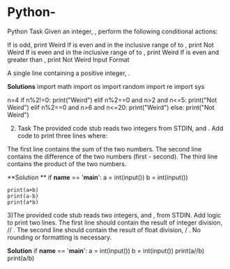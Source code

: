 # Python-
Python
Task
Given an integer, , perform the following conditional actions:

If  is odd, print Weird
If  is even and in the inclusive range of  to , print Not Weird
If  is even and in the inclusive range of  to , print Weird
If  is even and greater than , print Not Weird
Input Format

A single line containing a positive integer, .

**Solutions**
import math
import os
import random
import re
import sys

n=4
if n%2!=0:
    print("Weird")
elif n%2==0 and n>2 and n<=5:
    print("Not Weird")
elif n%2==0 and n>6 and n<=20:
    print("Weird")
else:
    print("Not Weird")



 2) Task
The provided code stub reads two integers from STDIN,  and . Add code to print three lines where:

The first line contains the sum of the two numbers.
The second line contains the difference of the two numbers (first - second).
The third line contains the product of the two numbers.

**Solution **
if __name__ == '__main__':
    a = int(input())
    b = int(input())
    
    print(a+b)
    print(a-b)
    print(a*b)

3)The provided code stub reads two integers,  and , from STDIN.
Add logic to print two lines. The first line should contain the result of integer division,  // . The second line should contain the result of float division,  / .
No rounding or formatting is necessary.

**Solution**
if __name__ == '__main__':
    a = int(input())
    b = int(input())
    print(a//b)
    print(a/b)


